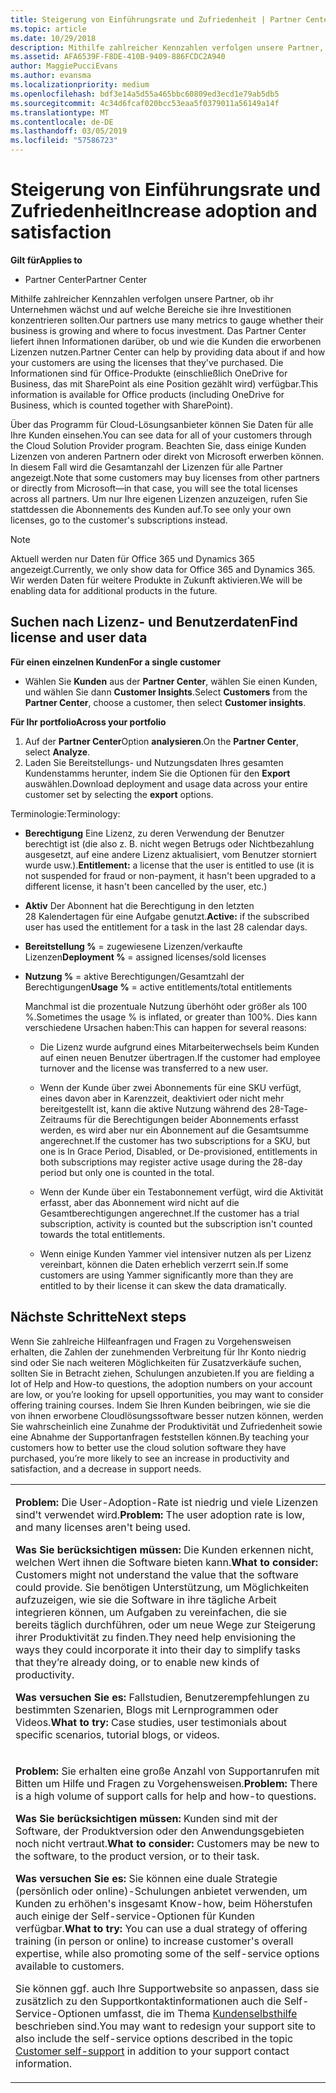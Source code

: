 ```yaml
---
title: Steigerung von Einführungsrate und Zufriedenheit | Partner Center
ms.topic: article
ms.date: 10/29/2018
description: Mithilfe zahlreicher Kennzahlen verfolgen unsere Partner, ob ihr Unternehmen wächst und auf welche Bereiche sie ihre Investitionen konzentrieren sollten. Das Partner Center liefert ihnen Informationen darüber, ob und wie die Kunden die erworbenen Lizenzen nutzen.
ms.assetid: AFA6539F-F8DE-410B-9409-886FCDC2A940
author: MaggiePucciEvans
ms.author: evansma
ms.localizationpriority: medium
ms.openlocfilehash: bdf3e14a5d55a465bbc60809ed3ecd1e79ab5db5
ms.sourcegitcommit: 4c34d6fcaf020bcc53eaa5f0379011a56149a14f
ms.translationtype: MT
ms.contentlocale: de-DE
ms.lasthandoff: 03/05/2019
ms.locfileid: "57586723"
---
```

# <a name="increase-adoption-and-satisfaction"></a><span data-ttu-id="2577f-104">Steigerung von Einführungsrate und Zufriedenheit</span><span class="sxs-lookup"><span data-stu-id="2577f-104">Increase adoption and satisfaction</span></span>

<span data-ttu-id="2577f-105">**Gilt für**</span><span class="sxs-lookup"><span data-stu-id="2577f-105">**Applies to**</span></span>

-  <span data-ttu-id="2577f-106">Partner Center</span><span class="sxs-lookup"><span data-stu-id="2577f-106">Partner Center</span></span>

<span data-ttu-id="2577f-107">Mithilfe zahlreicher Kennzahlen verfolgen unsere Partner, ob ihr Unternehmen wächst und auf welche Bereiche sie ihre Investitionen konzentrieren sollten.</span><span class="sxs-lookup"><span data-stu-id="2577f-107">Our partners use many metrics to gauge whether their business is growing and where to focus investment.</span></span> <span data-ttu-id="2577f-108">Das Partner Center liefert ihnen Informationen darüber, ob und wie die Kunden die erworbenen Lizenzen nutzen.</span><span class="sxs-lookup"><span data-stu-id="2577f-108">Partner Center can help by providing data about if and how your customers are using the licenses that they've purchased.</span></span> <span data-ttu-id="2577f-109">Die Informationen sind für Office-Produkte (einschließlich OneDrive for Business, das mit SharePoint als eine Position gezählt wird) verfügbar.</span><span class="sxs-lookup"><span data-stu-id="2577f-109">This information is available for Office products (including OneDrive for Business, which is counted together with SharePoint).</span></span>

<span data-ttu-id="2577f-110">Über das Programm für Cloud-Lösungsanbieter können Sie Daten für alle Ihre Kunden einsehen.</span><span class="sxs-lookup"><span data-stu-id="2577f-110">You can see data for all of your customers through the Cloud Solution Provider program.</span></span> <span data-ttu-id="2577f-111">Beachten Sie, dass einige Kunden Lizenzen von anderen Partnern oder direkt von Microsoft erwerben können. In diesem Fall wird die Gesamtanzahl der Lizenzen für alle Partner angezeigt.</span><span class="sxs-lookup"><span data-stu-id="2577f-111">Note that some customers may buy licenses from other partners or directly from Microsoft—in that case, you will see the total licenses across all partners.</span></span> <span data-ttu-id="2577f-112">Um nur Ihre eigenen Lizenzen anzuzeigen, rufen Sie stattdessen die Abonnements des Kunden auf.</span><span class="sxs-lookup"><span data-stu-id="2577f-112">To see only your own licenses, go to the customer's subscriptions instead.</span></span>

> [!NOTE]  
>  <span data-ttu-id="2577f-113">Aktuell werden nur Daten für Office 365 und Dynamics 365 angezeigt.</span><span class="sxs-lookup"><span data-stu-id="2577f-113">Currently, we only show data for Office 365 and Dynamics 365.</span></span> <span data-ttu-id="2577f-114">Wir werden Daten für weitere Produkte in Zukunft aktivieren.</span><span class="sxs-lookup"><span data-stu-id="2577f-114">We will be enabling data for additional products in the future.</span></span>

## <a name="find-license-and-user-data"></a><span data-ttu-id="2577f-115">Suchen nach Lizenz- und Benutzerdaten</span><span class="sxs-lookup"><span data-stu-id="2577f-115">Find license and user data</span></span>


<span data-ttu-id="2577f-116">**Für einen einzelnen Kunden**</span><span class="sxs-lookup"><span data-stu-id="2577f-116">**For a single customer**</span></span>

-   <span data-ttu-id="2577f-117">Wählen Sie **Kunden** aus der **Partner Center**, wählen Sie einen Kunden, und wählen Sie dann **Customer Insights**.</span><span class="sxs-lookup"><span data-stu-id="2577f-117">Select **Customers** from the **Partner Center**, choose a customer, then select **Customer insights**.</span></span>

<span data-ttu-id="2577f-118">**Für Ihr portfolio**</span><span class="sxs-lookup"><span data-stu-id="2577f-118">**Across your portfolio**</span></span>

1.  <span data-ttu-id="2577f-119">Auf der **Partner Center**Option **analysieren**.</span><span class="sxs-lookup"><span data-stu-id="2577f-119">On the **Partner Center**, select **Analyze**.</span></span>
2.  <span data-ttu-id="2577f-120">Laden Sie Bereitstellungs- und Nutzungsdaten Ihres gesamten Kundenstamms herunter, indem Sie die Optionen für den **Export** auswählen.</span><span class="sxs-lookup"><span data-stu-id="2577f-120">Download deployment and usage data across your entire customer set by selecting the **export** options.</span></span>

<span data-ttu-id="2577f-121">Terminologie:</span><span class="sxs-lookup"><span data-stu-id="2577f-121">Terminology:</span></span>

-   <span data-ttu-id="2577f-122">**Berechtigung** Eine Lizenz, zu deren Verwendung der Benutzer berechtigt ist (die also z. B. nicht wegen Betrugs oder Nichtbezahlung ausgesetzt, auf eine andere Lizenz aktualisiert, vom Benutzer storniert wurde usw.).</span><span class="sxs-lookup"><span data-stu-id="2577f-122">**Entitlement:** a license that the user is entitled to use (it is not suspended for fraud or non-payment, it hasn't been upgraded to a different license, it hasn't been cancelled by the user, etc.)</span></span>

-   <span data-ttu-id="2577f-123">**Aktiv** Der Abonnent hat die Berechtigung in den letzten 28 Kalendertagen für eine Aufgabe genutzt.</span><span class="sxs-lookup"><span data-stu-id="2577f-123">**Active:** if the subscribed user has used the entitlement for a task in the last 28 calendar days.</span></span>

-   <span data-ttu-id="2577f-124">**Bereitstellung %** = zugewiesene Lizenzen/verkaufte Lizenzen</span><span class="sxs-lookup"><span data-stu-id="2577f-124">**Deployment %** = assigned licenses/sold licenses</span></span>

-   <span data-ttu-id="2577f-125">**Nutzung %** = aktive Berechtigungen/Gesamtzahl der Berechtigungen</span><span class="sxs-lookup"><span data-stu-id="2577f-125">**Usage %** = active entitlements/total entitlements</span></span>

    <span data-ttu-id="2577f-126">Manchmal ist die prozentuale Nutzung überhöht oder größer als 100 %.</span><span class="sxs-lookup"><span data-stu-id="2577f-126">Sometimes the usage % is inflated, or greater than 100%.</span></span> <span data-ttu-id="2577f-127">Dies kann verschiedene Ursachen haben:</span><span class="sxs-lookup"><span data-stu-id="2577f-127">This can happen for several reasons:</span></span>

    -   <span data-ttu-id="2577f-128">Die Lizenz wurde aufgrund eines Mitarbeiterwechsels beim Kunden auf einen neuen Benutzer übertragen.</span><span class="sxs-lookup"><span data-stu-id="2577f-128">If the customer had employee turnover and the license was transferred to a new user.</span></span>

    -   <span data-ttu-id="2577f-129">Wenn der Kunde über zwei Abonnements für eine SKU verfügt, eines davon aber in Karenzzeit, deaktiviert oder nicht mehr bereitgestellt ist, kann die aktive Nutzung während des 28-Tage-Zeitraums für die Berechtigungen beider Abonnements erfasst werden, es wird aber nur ein Abonnement auf die Gesamtsumme angerechnet.</span><span class="sxs-lookup"><span data-stu-id="2577f-129">If the customer has two subscriptions for a SKU, but one is In Grace Period, Disabled, or De-provisioned, entitlements in both subscriptions may register active usage during the 28-day period but only one is counted in the total.</span></span>

    -   <span data-ttu-id="2577f-130">Wenn der Kunde über ein Testabonnement verfügt, wird die Aktivität erfasst, aber das Abonnement wird nicht auf die Gesamtberechtigungen angerechnet.</span><span class="sxs-lookup"><span data-stu-id="2577f-130">If the customer has a trial subscription, activity is counted but the subscription isn't counted towards the total entitlements.</span></span>

    -   <span data-ttu-id="2577f-131">Wenn einige Kunden Yammer viel intensiver nutzen als per Lizenz vereinbart, können die Daten erheblich verzerrt sein.</span><span class="sxs-lookup"><span data-stu-id="2577f-131">If some customers are using Yammer significantly more than they are entitled to by their license it can skew the data dramatically.</span></span>

## <a name="next-steps"></a><span data-ttu-id="2577f-132">Nächste Schritte</span><span class="sxs-lookup"><span data-stu-id="2577f-132">Next steps</span></span>


<span data-ttu-id="2577f-133">Wenn Sie zahlreiche Hilfeanfragen und Fragen zu Vorgehensweisen erhalten, die Zahlen der zunehmenden Verbreitung für Ihr Konto niedrig sind oder Sie nach weiteren Möglichkeiten für Zusatzverkäufe suchen, sollten Sie in Betracht ziehen, Schulungen anzubieten.</span><span class="sxs-lookup"><span data-stu-id="2577f-133">If you are fielding a lot of Help and How-to questions, the adoption numbers on your account are low, or you’re looking for upsell opportunities, you may want to consider offering training courses.</span></span> <span data-ttu-id="2577f-134">Indem Sie Ihren Kunden beibringen, wie sie die von ihnen erworbene Cloudlösungssoftware besser nutzen können, werden Sie wahrscheinlich eine Zunahme der Produktivität und Zufriedenheit sowie eine Abnahme der Supportanfragen feststellen können.</span><span class="sxs-lookup"><span data-stu-id="2577f-134">By teaching your customers how to better use the cloud solution software they have purchased, you’re more likely to see an increase in productivity and satisfaction, and a decrease in support needs.</span></span>

<table>
<colgroup>
<col width="100%" />
</colgroup>
<tbody>
<tr class="odd">
<td><p><span data-ttu-id="2577f-135"><strong>Problem:</strong> Die User-Adoption-Rate ist niedrig und viele Lizenzen sind&#39;t verwendet wird.</span><span class="sxs-lookup"><span data-stu-id="2577f-135"><strong>Problem:</strong> The user adoption rate is low, and many licenses aren&#39;t being used.</span></span></p>
<p><span data-ttu-id="2577f-136"><strong>Was Sie berücksichtigen müssen:</strong> Die Kunden erkennen nicht, welchen Wert ihnen die Software bieten kann.</span><span class="sxs-lookup"><span data-stu-id="2577f-136"><strong>What to consider:</strong> Customers might not understand the value that the software could provide.</span></span> <span data-ttu-id="2577f-137">Sie benötigen Unterstützung, um Möglichkeiten aufzuzeigen, wie sie die Software in ihre tägliche Arbeit integrieren können, um Aufgaben zu vereinfachen, die sie bereits täglich durchführen, oder um neue Wege zur Steigerung ihrer Produktivität zu finden.</span><span class="sxs-lookup"><span data-stu-id="2577f-137">They need help envisioning the ways they could incorporate it into their day to simplify tasks that they’re already doing, or to enable new kinds of productivity.</span></span></p>
<p><span data-ttu-id="2577f-138"><strong>Was versuchen Sie es:</strong> Fallstudien, Benutzerempfehlungen zu bestimmten Szenarien, Blogs mit Lernprogrammen oder Videos.</span><span class="sxs-lookup"><span data-stu-id="2577f-138"><strong>What to try:</strong> Case studies, user testimonials about specific scenarios, tutorial blogs, or videos.</span></span></p></td>
</tr>
<tr class="even">
<td><p><span data-ttu-id="2577f-139"><strong>Problem:</strong> Sie erhalten eine große Anzahl von Supportanrufen mit Bitten um Hilfe und Fragen zu Vorgehensweisen.</span><span class="sxs-lookup"><span data-stu-id="2577f-139"><strong>Problem:</strong> There is a high volume of support calls for help and how-to questions.</span></span></p>
<p><span data-ttu-id="2577f-140"><strong>Was Sie berücksichtigen müssen:</strong> Kunden sind mit der Software, der Produktversion oder den Anwendungsgebieten noch nicht vertraut.</span><span class="sxs-lookup"><span data-stu-id="2577f-140"><strong>What to consider:</strong> Customers may be new to the software, to the product version, or to their task.</span></span></p>
<p><span data-ttu-id="2577f-141"><strong>Was versuchen Sie es:</strong> Sie können eine duale Strategie (persönlich oder online)-Schulungen anbietet verwenden, um Kunden zu erhöhen&#39;s insgesamt Know-how, beim Höherstufen auch einige der Self-service-Optionen für Kunden verfügbar.</span><span class="sxs-lookup"><span data-stu-id="2577f-141"><strong>What to try:</strong> You can use a dual strategy of offering training (in person or online) to increase customer&#39;s overall expertise, while also promoting some of the self-service options available to customers.</span></span></p>
<p><span data-ttu-id="2577f-142">Sie können ggf. auch Ihre Supportwebsite so anpassen, dass sie zusätzlich zu den Supportkontaktinformationen auch die Self-Service-Optionen umfasst, die im Thema <a href="customer-self-support.md" data-raw-source="[Customer self-support](customer-self-support.md)">Kundenselbsthilfe</a> beschrieben sind.</span><span class="sxs-lookup"><span data-stu-id="2577f-142">You may want to redesign your support site to also include the self-service options described in the topic <a href="customer-self-support.md" data-raw-source="[Customer self-support](customer-self-support.md)">Customer self-support</a> in addition to your support contact information.</span></span></p></td>
</tr>
</tbody>
</table>

 

 

 



